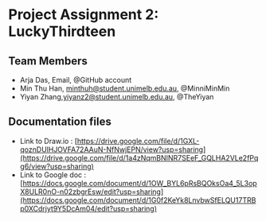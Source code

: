 # Project Assignment 2: LuckyThirdteen

 ## Team Members
- Arja Das, Email, @GitHub account
- Min Thu Han, minthuh@student.unimelb.edu.au, @MinniMinMin
- Yiyan Zhang,yiyanz2@student.unimelb.edu.au, @TheYiyan

 ## Documentation files
- Link to Draw.io : [https://drive.google.com/file/d/1GXL-qoznDUlHJOVFA72AAuN-NfNwjEPN/view?usp=sharing](https://drive.google.com/file/d/1a4zNqmBNINR7SEeF_GQLHA2VLe2fPqg6/view?usp=sharing)
- Link to Google doc : [https://docs.google.com/document/d/1OW_BYL6pRsBQOksOa4_5L3opX8ULR0nO-n02zbgrEsw/edit?usp=sharing](https://docs.google.com/document/d/1G0f2KeYk8LnvbwSfELQU17TRBp0XCdrjyt9Y5DcAm04/edit?usp=sharing)
